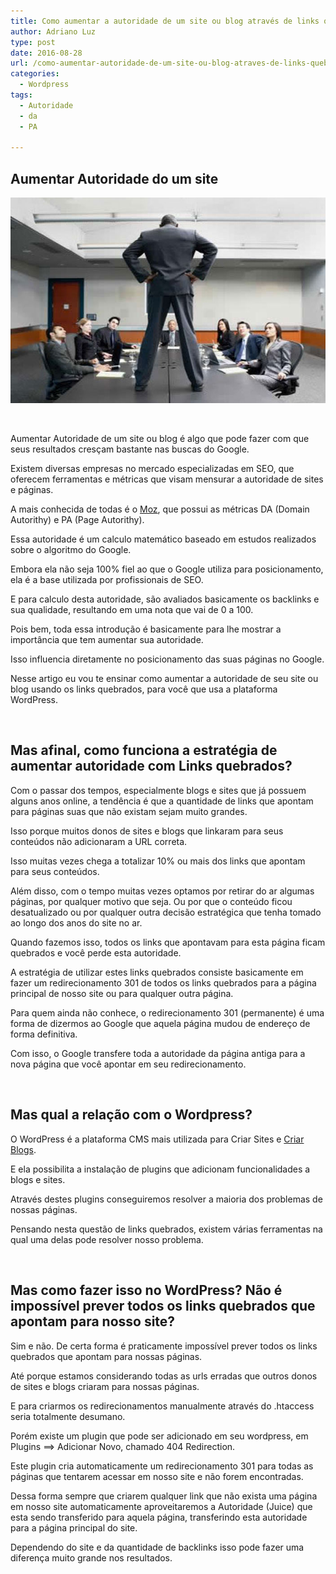 ```yaml
---
title: Como aumentar a autoridade de um site ou blog através de links quebrados
author: Adriano Luz
type: post
date: 2016-08-28
url: /como-aumentar-autoridade-de-um-site-ou-blog-atraves-de-links-quebrados/
categories:
  - Wordpress
tags:
  - Autoridade
  - da
  - PA

---
```

## Aumentar Autoridade do um site

<div align="center">
  <img class="size-full wp-image-55928 aligncenter" src="https://raw.githubusercontent.com/diegoeis/tableless-static-images/master/2016/08/autoridade2.jpg" alt="autoridade2" width="700" height="329" />
</div>

&nbsp;

Aumentar Autoridade de um site ou blog é algo que pode fazer com que seus resultados cresçam bastante nas buscas do Google.

Existem diversas empresas no mercado especializadas em SEO, que oferecem ferramentas e métricas que visam mensurar a autoridade de sites e páginas.

A mais conhecida de todas é o <a href="http://moz.com" target="_Blank">Moz</a>, que possui as métricas DA (Domain Autorithy) e PA (Page Autorithy).

Essa autoridade é um calculo matemático baseado em estudos realizados sobre o algoritmo do Google.

Embora ela não seja 100% fiel ao que o Google utiliza para posicionamento, ela é a base utilizada por profissionais de SEO.

E para calculo desta autoridade, são avaliados basicamente os backlinks e sua qualidade, resultando em uma nota que vai de 0 a 100.

Pois bem, toda essa introdução é basicamente para lhe mostrar a importância que tem aumentar sua autoridade.

Isso influencia diretamente no posicionamento das suas páginas no Google.

Nesse artigo eu vou te ensinar como aumentar a autoridade de seu site ou blog usando os links quebrados, para você que usa a plataforma WordPress.

&nbsp;

## Mas afinal, como funciona a estratégia de aumentar autoridade com Links quebrados?

Com o passar dos tempos, especialmente blogs e sites que já possuem alguns anos online, a tendência é que a quantidade de links que apontam para páginas suas que não existam sejam muito grandes.

Isso porque muitos donos de sites e blogs que linkaram para seus conteúdos não adicionaram a URL correta.

Isso muitas vezes chega a totalizar 10% ou mais dos links que apontam para seus conteúdos.

Além disso, com o tempo muitas vezes optamos por retirar do ar algumas páginas, por qualquer motivo que seja. Ou por que o conteúdo ficou desatualizado ou por qualquer outra decisão estratégica que tenha tomado ao longo dos anos do site no ar.

Quando fazemos isso, todos os links que apontavam para esta página ficam quebrados e você perde esta autoridade.

A estratégia de utilizar estes links quebrados consiste basicamente em fazer um redirecionamento 301 de todos os links quebrados para a página principal de nosso site ou para qualquer outra página.

Para quem ainda não conhece, o redirecionamento 301 (permanente) é uma forma de dizermos ao Google que aquela página mudou de endereço de forma definitiva.

Com isso, o Google transfere toda a autoridade da página antiga para a nova página que você apontar em seu redirecionamento.

&nbsp;

## Mas qual a relação com o Wordpress?

O WordPress é a plataforma CMS mais utilizada para Criar Sites e <a href="http://afiliados-na-web.com/como-criar-um-blog" target="_blank">Criar Blogs</a>.

E ela possibilita a instalação de plugins que adicionam funcionalidades a blogs e sites.

Através destes plugins conseguiremos resolver a maioria dos problemas de nossas páginas.

Pensando nesta questão de links quebrados, existem várias ferramentas na qual uma delas pode resolver nosso problema.

&nbsp;

## Mas como fazer isso no WordPress? Não é impossível prever todos os links quebrados que apontam para nosso site?

Sim e não. De certa forma é praticamente impossível prever todos os links quebrados que apontam para nossas páginas.

Até porque estamos considerando todas as urls erradas que outros donos de sites e blogs criaram para nossas páginas.

E para criarmos os redirecionamentos manualmente através do .htaccess seria totalmente desumano.

Porém existe um plugin que pode ser adicionado em seu wordpress, em Plugins ==> Adicionar Novo, chamado 404 Redirection.

Este plugin cria automaticamente um redirecionamento 301 para todas as páginas que tentarem acessar em nosso site e não forem encontradas.

Dessa forma sempre que criarem qualquer link que não exista uma página em nosso site automaticamente aproveitaremos a Autoridade (Juice) que esta sendo transferido para aquela página, transferindo esta autoridade para a página principal do site.

Dependendo do site e da quantidade de backlinks isso pode fazer uma diferença muito grande nos resultados.